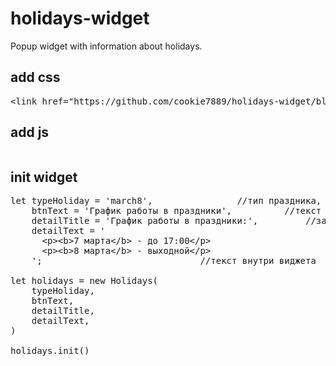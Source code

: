 # holidays-widget
Popup widget with information about holidays.

<h2>add css</h2>
<pre>&lt;link href="https://github.com/cookie7889/holidays-widget/blob/main/css/holidays.css" rel="stylesheet"&gt;</pre>

<h2>add js</h2>
<pre><script src="https://github.com/cookie7889/holidays-widget/blob/main/scripts/holidays.js"></script></pre>

<h2>init widget</h2>

<pre>let typeHoliday = 'march8',				//тип праздника, из доступного: новый год (newYear) и 8 марта (march8)
    btnText = 'График работы в праздники',	        //текст на кнопке
    detailTitle = 'График работы в праздники:',	        //заголовк внутри виджета
    detailText = '								
      &lt;p&gt;&lt;b&gt;7 марта&lt;/b&gt; - до 17:00&lt;/p&gt;
      &lt;p&gt;&lt;b&gt;8 марта&lt;/b&gt; - выходной&lt;/p&gt;
    ';						        //текст внутри виджета
    
let holidays = new Holidays(
    typeHoliday,
    btnText,
    detailTitle,
    detailText,
)

holidays.init()</pre>

